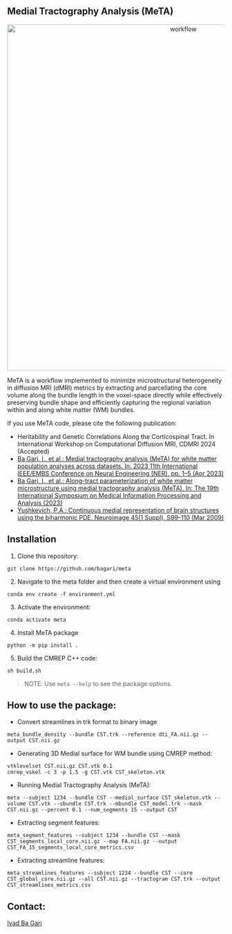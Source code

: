 ## Medial Tractography Analysis (MeTA)

<p align="center">
<img width="800" alt="workflow" src="https://github.com/bagari/meta/blob/main/resources/MeTA_workflow.png">
</p>

MeTA is a workflow implemented to minimize microstructural heterogeneity in diffusion MRI (dMRI) metrics by extracting and parcellating the core volume along the bundle length in the voxel-space directly while effectively preserving bundle shape and efficiently capturing the regional variation within and along white matter (WM) bundles.


If you use MeTA code, please cite the following publication:
* Heritability and Genetic Correlations Along the Corticospinal Tract. In International Workshop on Computational Diffusion MRI, CDMRI 2024 (Accepted)
* [Ba Gari, I., et al.: Medial tractography analysis (MeTA) for white matter population analyses across datasets. In: 2023 11th International IEEE/EMBS Conference on Neural Engineering (NER). pp. 1–5 (Apr 2023)](https://doi.org/10.1109/NER52421.2023.10123727)
* [Ba Gari, I., et al.: Along-tract parameterization of white matter microstructure using medial tractography analysis (MeTA). In: The 19th International Symposium on Medical Information Processing and Analysis (2023)](https://doi.org/10.1109/SIPAIM56729.2023.10373540)
* [Yushkevich, P.A.: Continuous medial representation of brain structures using the biharmonic PDE. Neuroimage 45(1 Suppl), S99–110 (Mar 2009)](https://doi.org/10.1016/j.neuroimage.2008.10.051)

## Installation
1) Clone this repository:
```
git clone https://github.com/bagari/meta
```
2) Navigate to the meta folder and then create a virtual environment using 
```
conda env create -f environment.yml
```
3) Activate the environment:
```
conda activate meta
```
4) Install MeTA package
```
python -m pip install .
```
5) Build the CMREP C++ code:
```
sh build.sh
```
> NOTE: Use `meta --help` to see the package options.

## How to use the package:
* Convert streamlines in trk format to binary image
```
meta_bundle_density --bundle CST.trk --reference dti_FA.nii.gz --output CST.nii.gz
```

* Generating 3D Medial surface for WM bundle using CMREP method: 
```
vtklevelset CST.nii.gz CST.vtk 0.1
cmrep_vskel -c 3 -p 1.5 -g CST.vtk CST_skeleton.vtk
````

* Running Medial Tractography Analysis (MeTA):
```
meta --subject 1234 --bundle CST --medial_surface CST_skeleton.vtk --volume CST.vtk --sbundle CST.trk --mbundle CST_model.trk --mask CST.nii.gz --percent 0.1 --num_segments 15 --output CST
```

* Extracting segment features:
```
meta_segment_features --subject 1234 --bundle CST --mask CST_segments_local_core.nii.gz --map FA.nii.gz --output CST_FA_15_segments_local_core_metrics.csv
```

* Extracting streamline features:

```
meta_streamlines_features --subject 1234 --bundle CST --core CST_global_core.nii.gz --all CST.nii.gz --tractogram CST.trk --output CST_streamlines_metrics.csv
```

## Contact: 
[Iyad Ba Gari](mailto:bagari@usc.edu)
